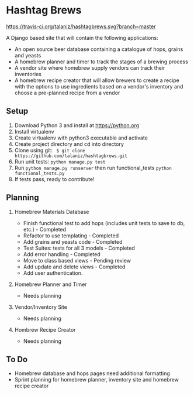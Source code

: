 Hashtag Brews
=============
https://travis-ci.org/talaniz/hashtagbrews.svg?branch=master

A Django based site that will contain the following applications:
* An open source beer database containing a catalogue of hops, grains and yeasts
* A homebrew planner and timer to track the stages of a brewing process
* A vendor site where homebrew supply vendors can track their inventories
* A homebrew recipe creator that will allow brewers to create a recipe with the options to use ingredients based on a vendor's inventory and choose a pre-planned recipe from a vendor

## Setup

1. Download Python 3 and install at https://python.org
2. Install virtualenv
3. Create virtualenv with python3 executable and activate
4. Create project directory and cd into directory
5. Clone using git: ``` $ git clone https://github.com/talaniz/hashtagbrews.git```
6. Run unit tests: ```python manage.py test```
7. Run ```python manage.py runserver``` then run functional_tests ```python functional_tests.py```
8. If tests pass, ready to contribute!

## Planning

1. Homebrew Materials Database

    * Finish functional test to add hops (includes unit tests to save to db, etc.) - Completed
    * Refactor to use templating - Completed
    * Add grains and yeasts code - Completed
    * Test Suites: tests for all 3 models - Completed
    * Add error handling - Completed
    * Move to class based views - Pending review
    * Add update and delete views - Completed
    * Add user authentication.

2. Homebrew Planner and Timer
    * Needs planning

3. Vendor/Inventory Site
    * Needs planning

4. Hombrew Recipe Creator
    * Needs planning

## To Do
* Homebrew database and hops pages need additional formatting
* Sprint planning for homebrew planner, inventory site and homebrew recipe creator